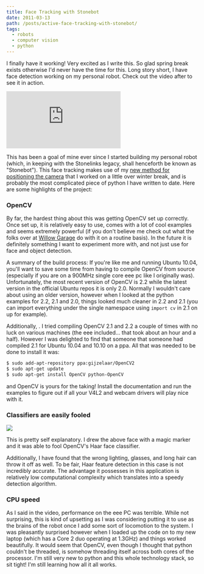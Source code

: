 ```yaml
---
title: Face Tracking with Stonebot
date: 2011-03-13
path: /posts/active-face-tracking-with-stonebot/
tags:
  - robots
  - computer vision
  - python
---
```


I finally have it working! Very excited as I write this. So glad spring break exists otherwise I'd never have the time for this. Long story short, I have face detection working on my personal robot. Check out the video after to see it in action.

<iframe src="http://www.youtube.com/embed/RRwMJ8GYT7Y" frameborder="0" allowfullscreen></iframe>

This has been a goal of mine ever since I started building my personal robot (which, in keeping with the Stonelinks legacy, shall henceforth be known as "Stonebot"). This face tracking makes use of my [new method for positioning the camera](/posts/a-more-accurate-coordinate-system/) that I worked on a little over winter break, and is probably the most complicated piece of python I have written to date. Here are some highlights of the project:

### OpenCV

By far, the hardest thing about this was getting OpenCV set up correctly. Once set up, it is relatively easy to use, comes with a lot of cool examples and seems extremely powerful (if you don't believe me check out what the folks over at [Willow Garage](http://www.willowgarage.com/) do with it on a routine basis). In the future it is definitely something I want to experiment more with, and not just use for face and object detection.

A summary of the build process: If you're like me and running Ubuntu 10.04, you'll want to save some time from having to compile OpenCV from source (especially if you are on a 900MHz single core eee pc like I originally was). Unfortunately, the most recent version of OpenCV is 2.2 while the latest version in the official Ubuntu repos it is only 2.0. Normally I wouldn't care about using an older version, however when I looked at the python examples for 2.2, 2.1 and 2.0, things looked much cleaner in 2.2 and 2.1 (you can import everything under the single namespace using `import cv` in 2.1 on up for example).

Additionally, . I tried compiling OpenCV 2.1 and 2.2 a couple of times with no luck on various machines (the eee included... that took about an hour and a half). However I was delighted to find that someone that someone had compiled 2.1 for Ubuntu 10.04 and 10.10 on a ppa. All that was needed to be done to install it was:

```bash
$ sudo add-apt-repository ppa:gijzelaar/OpenCV2
$ sudo apt-get update
$ sudo apt-get install OpenCV python-OpenCV
```

and OpenCV is yours for the taking! Install the documentation and run the examples to figure out if all your V4L2 and webcam drivers will play nice with it.

### Classifiers are easily fooled

<img src="http://i.imgur.com/XPuhpl.jpg">

This is pretty self explanatory. I drew the above face with a magic marker and it was able to fool OpenCV's Haar face classifier.

Additionally, I have found that the wrong lighting, glasses, and long hair can throw it off as well. To be fair, Haar feature detection in this case is not incredibly accurate. The advantage it possesses in this application is relatively low computational complexity which translates into a speedy detection algorithm.

### CPU speed

As I said in the video, performance on the eee PC was terrible. While not surprising, this is kind of upsetting as I was considering putting it to use as the brains of the robot once I add some sort of locomotion to the system. I was pleasantly surprised however when I loaded up the code on to my new laptop (which has a Core 2 duo operating at 1.3GHz) and things worked beautifully. It would seem that OpenCV, even though I thought that python couldn't be threaded, is somehow threading itself across both cores of the processor. I'm still very new to python and this whole technology stack, so sit tight! I'm still learning how all it all works.
